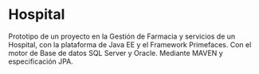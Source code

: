 # Hospital
Prototipo de un proyecto en la Gestión de Farmacia y servicios de un Hospital, con la plataforma de Java EE y el Framework
Primefaces. Con el motor de Base de datos SQL Server y Oracle. Mediante MAVEN y especificación JPA.
